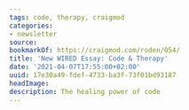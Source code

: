 ```yaml
---
tags: code, therapy, craigmod
categories:
- newsletter
source:
bookmarkOf: https://craigmod.com/roden/054/
title: 'New WIRED Essay: Code & Therapy'
date: '2021-04-07T17:55:00+02:00'
uuid: 17e30a49-fdef-4733-ba3f-73f01bd93187
headImage:
description: The healing power of code
---
```



